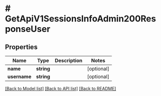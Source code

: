# # GetApiV1SessionsInfoAdmin200ResponseUser

## Properties

Name | Type | Description | Notes
------------ | ------------- | ------------- | -------------
**name** | **string** |  | [optional]
**username** | **string** |  | [optional]

[[Back to Model list]](../../README.md#models) [[Back to API list]](../../README.md#endpoints) [[Back to README]](../../README.md)
